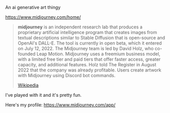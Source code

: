 An ai generative art thingy 

https://www.midjourney.com/home/

> **midjourney** is an independent research lab that produces a proprietary artificial intelligence program that creates images from textual descriptions similar to Stable Diffusion that is open-source and OpenAI's DALL-E. The tool is currently in open beta, which it entered on July 12, 2022. The Midjourney team is led by David Holz, who co-founded Leap Motion. Midjourney uses a freemium business model, with a limited free tier and paid tiers that offer faster access, greater capacity, and additional features. Holz told The Register in August 2022 that the company was already profitable. Users create artwork with Midjourney using Discord bot commands.
>
> [Wikipedia](https://en.wikipedia.org/wiki/Midjourney)

I've played with it and it's pretty fun.

Here's my profile:
https://www.midjourney.com/app/
